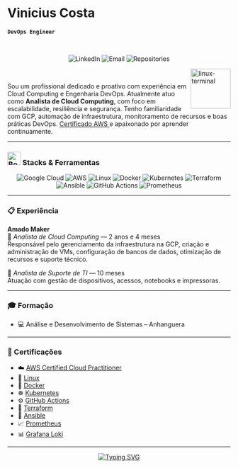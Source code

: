 # Vinicius Costa

**`DevOps Engineer`**

<br>

<!-- Contact Badges -->
<p align="center">
  <!-- LinkedIn Badge -->
  <a href="https://www.linkedin.com/in/seu-linkedin" style="text-decoration: none;">
    <img alt="LinkedIn" title="Connect with me on LinkedIn" 
         src="https://custom-icon-badges.demolab.com/badge/-LinkedIn-282A36?style=for-the-badge&logo=linkedin&logoColor=white&labelColor=2496ED" />
  </a>

  <!-- Email Badge -->
  <a href="mailto:costavinicius692@gmail.com" style="text-decoration: none;">
    <img alt="Email" title="Send me an email" 
         src="https://custom-icon-badges.demolab.com/badge/-Gmail-282A36?style=for-the-badge&logo=gmail&logoColor=white&labelColor=2496ED" />
  </a>

  <!-- GitHub Repositories Badge -->
  <a href="https://github.com/seu-usuario" style="text-decoration: none;">
    <img alt="Repositories" title="See my repositories on GitHub" 
         src="https://custom-icon-badges.demolab.com/badge/-Repositories-282A36?style=for-the-badge&logo=repo&logoColor=white&labelColor=2496ED" />
  </a>
</p>

<!-- Linux Gif -->
<img align="right" alt="linux-terminal" src="https://media.tenor.com/dHk-LfzHrtwAAAAj/linux-computer.gif" width="90px" />

<br>

Sou um profissional dedicado e proativo com experiência em Cloud Computing e Engenharia DevOps. Atualmente atuo como **Analista de Cloud Computing**, com foco em escalabilidade, resiliência e segurança. Tenho familiaridade com GCP, automação de infraestrutura, monitoramento de recursos e boas práticas DevOps. <a href="https://www.credly.com/badges/05583c87-adf7-4888-93f5-f28229c29078/linked_in_profile"> Certificado AWS </a> e apaixonado por aprender continuamente.

---

<h3><img src="https://raw.githubusercontent.com/Tarikul-Islam-Anik/Telegram-Animated-Emojis/main/Objects/Books.webp" alt="Books" width="30" height="30" /> Stacks & Ferramentas</h3>

<div align="center">
  <img alt="Google Cloud" src="https://img.shields.io/badge/GCP-4285F4?style=for-the-badge&logo=googlecloud&logoColor=white" />
  <img alt="AWS" src="https://img.shields.io/badge/AWS-232F3E?style=for-the-badge&logo=amazonaws&logoColor=white" />
  <img alt="Linux" src="https://img.shields.io/badge/Linux-FCC624?style=for-the-badge&logo=linux&logoColor=black" />
  <img alt="Docker" src="https://img.shields.io/badge/Docker-2496ED?style=for-the-badge&logo=docker&logoColor=white" />
  <img alt="Kubernetes" src="https://img.shields.io/badge/Kubernetes-326CE5?style=for-the-badge&logo=kubernetes&logoColor=white" />
  <img alt="Terraform" src="https://img.shields.io/badge/Terraform-623CE4?style=for-the-badge&logo=terraform&logoColor=white" />
  <img alt="Ansible" src="https://img.shields.io/badge/Ansible-EE0000?style=for-the-badge&logo=ansible&logoColor=white" />
  <img alt="GitHub Actions" src="https://img.shields.io/badge/GitHub%20Actions-2088FF?style=for-the-badge&logo=githubactions&logoColor=white" />
  <img alt="Prometheus" src="https://img.shields.io/badge/Prometheus-E6522C?style=for-the-badge&logo=prometheus&logoColor=white" />
</div>

---

<h3>📋 Experiência</h3>

**Amado Maker**  
📍 *Analista de Cloud Computing* — 2 anos e 4 meses  
Responsável pelo gerenciamento da infraestrutura na GCP, criação e administração de VMs, configuração de bancos de dados, otimização de recursos e suporte técnico.

📍 *Analista de Suporte de TI* — 10 meses  
Atuação com gestão de dispositivos, acessos, notebooks e impressoras.

---

<h3>🎓 Formação</h3>

- 💻 Análise e Desenvolvimento de Sistemas – Anhanguera  

---

<h3>📜 Certificações</h3>

- ☁️ <a href="https://www.credly.com/badges/05583c87-adf7-4888-93f5-f28229c29078/linked_in_profile">AWS Certified Cloud Practitioner</a>
- 🐧 <a href="https://certificado.devopspro.com.br/certificado?code=ab5e20b1-a3c7-4397-b2f2-4250058c9eb8">Linux</a>  
- 🐳 <a href="https://certificado.devopspro.com.br/certificado?code=6cd6ad91-1ec6-4421-b390-2d6a0046678e">Docker</a>  
- ☸️ <a href="https://certificado.devopspro.com.br/certificado?code=7d248654-51eb-493a-a75d-a2eb581cb4a2">Kubernetes</a>   
- ⚙️ <a href="https://certificado.devopspro.com.br/certificado?code=a1c7c03e-5bd9-4d5d-974a-945c68655306">GitHub Actions</a>  
- 🧱 <a href="https://certificado.devopspro.com.br/certificado?code=17539092-5b71-49e5-a473-dcd890b5f404">Terraform</a>   
- 🔧 <a href="https://certificado.devopspro.com.br/certificado?code=17f692e1-f9d6-4b50-b05c-7c7f69d7db1c">Ansible</a>  
- 📈 <a href="https://certificado.devopspro.com.br/certificado?code=17f692e1-f9d6-4b50-b05c-7c7f69d7db1c">Prometheus</a>  
- 📊 <a href="https://certificado.devopspro.com.br/certificado?code=17f692e1-f9d6-4b50-b05c-7c7f69d7db1c">Grafana Loki</a>

---

<div align="center">

  <a href="https://git.io/typing-svg">
    <img 
      src="https://readme-typing-svg.demolab.com?font=Fira+Code&pause=1000&color=FFFFFF&center=true&vCenter=true&width=500&lines=Infraestrutura+como+c%C3%B3digo;DevOps+na+pr%C3%A1tica;Cloud+native;Kubernetes;Google+Cloud+Plataform" 
      alt="Typing SVG" 
    />
  </a>

</div>
